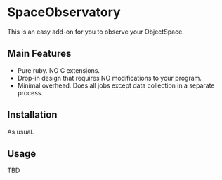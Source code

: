 # SpaceObservatory

This is an easy add-on for you to observe your ObjectSpace.

## Main Features

- Pure ruby.  NO C extensions.
- Drop-in design that requires NO modifications to your program.
- Minimal overhead.  Does all jobs except data collection in a separate process.

## Installation

As usual.

## Usage

TBD
